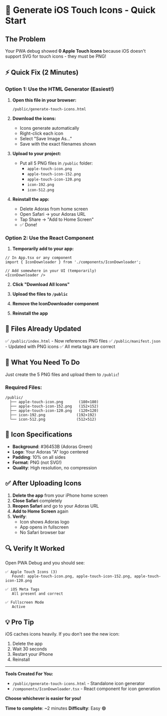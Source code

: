 # 🚀 Generate iOS Touch Icons - Quick Start

## The Problem

Your PWA debug showed **0 Apple Touch Icons** because iOS doesn't support SVG for touch icons - they must be PNG!

## ⚡ Quick Fix (2 Minutes)

### Option 1: Use the HTML Generator (Easiest!)

1. **Open this file in your browser:**
   ```
   /public/generate-touch-icons.html
   ```

2. **Download the icons:**
   - Icons generate automatically
   - Right-click each icon
   - Select "Save Image As..."
   - Save with the exact filenames shown

3. **Upload to your project:**
   - Put all 5 PNG files in `/public` folder:
     - `apple-touch-icon.png`
     - `apple-touch-icon-152.png`
     - `apple-touch-icon-120.png`
     - `icon-192.png`
     - `icon-512.png`

4. **Reinstall the app:**
   - Delete Adoras from home screen
   - Open Safari → your Adoras URL
   - Tap Share → "Add to Home Screen"
   - ✅ Done!

### Option 2: Use the React Component

1. **Temporarily add to your app:**
```tsx
// In App.tsx or any component
import { IconDownloader } from './components/IconDownloader';

// Add somewhere in your UI (temporarily)
<IconDownloader />
```

2. **Click "Download All Icons"**

3. **Upload the files to `/public`**

4. **Remove the IconDownloader component**

5. **Reinstall the app**

## 📝 Files Already Updated

✅ `/public/index.html` - Now references PNG files
✅ `/public/manifest.json` - Updated with PNG icons
✅ All meta tags are correct

## 🎯 What You Need To Do

Just create the 5 PNG files and upload them to `/public`!

### Required Files:
```
/public/
  ├── apple-touch-icon.png       (180×180)
  ├── apple-touch-icon-152.png   (152×152)
  ├── apple-touch-icon-120.png   (120×120)
  ├── icon-192.png              (192×192)
  └── icon-512.png              (512×512)
```

## 🎨 Icon Specifications

- **Background**: #36453B (Adoras Green)
- **Logo**: Your Adoras "A" logo centered
- **Padding**: 10% on all sides
- **Format**: PNG (not SVG!)
- **Quality**: High resolution, no compression

## ✅ After Uploading Icons

1. **Delete the app** from your iPhone home screen
2. **Close Safari** completely
3. **Reopen Safari** and go to your Adoras URL
4. **Add to Home Screen** again
5. **Verify**:
   - Icon shows Adoras logo
   - App opens in fullscreen
   - No Safari browser bar

## 🔍 Verify It Worked

Open PWA Debug and you should see:

```
✅ Apple Touch Icons (3)
   Found: apple-touch-icon.png, apple-touch-icon-152.png, apple-touch-icon-120.png

✅ iOS Meta Tags
   All present and correct

✅ Fullscreen Mode
   Active
```

## 💡 Pro Tip

iOS caches icons heavily. If you don't see the new icon:
1. Delete the app
2. Wait 30 seconds
3. Restart your iPhone
4. Reinstall

---

**Tools Created For You:**
- `/public/generate-touch-icons.html` - Standalone icon generator
- `/components/IconDownloader.tsx` - React component for icon generation

**Choose whichever is easier for you!**

**Time to complete**: ~2 minutes
**Difficulty**: Easy 🟢
